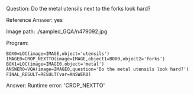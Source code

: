 Question: Do the metal utensils next to the forks look hard?

Reference Answer: yes

Image path: ./sampled_GQA/n479092.jpg

Program:

```
BOX0=LOC(image=IMAGE,object='utensils')
IMAGE0=CROP_NEXTTO(image=IMAGE,object1=BOX0,object2='forks')
BOX1=LOC(image=IMAGE0,object='metal')
ANSWER0=VQA(image=IMAGE0,question='Do the metal utensils look hard?')
FINAL_RESULT=RESULT(var=ANSWER0)
```
Answer: Runtime error: 'CROP_NEXTTO'

